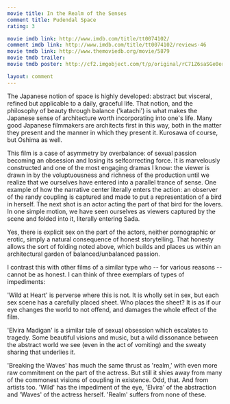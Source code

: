 ```yaml
---
movie title: In the Realm of the Senses
comment title: Pudendal Space
rating: 3

movie imdb link: http://www.imdb.com/title/tt0074102/
comment imdb link: http://www.imdb.com/title/tt0074102/reviews-46
movie tmdb link: http://www.themoviedb.org/movie/5879
movie tmdb trailer: 
movie tmdb poster: http://cf2.imgobject.com/t/p/original/rC71Z6saSGe0erdh3u9zB5KizXH.jpg

layout: comment
---
```


The Japanese notion of space is highly developed: abstract but visceral, refined but applicable to a daily, graceful life. That notion, and the philosophy of beauty through balance ('katachi') is what makes the Japanese sense of architecture worth incorporating into one's life. Many good Japanese filmmakers are architects first in this way, both in the matter they present and the manner in which they present it. Kurosawa of course, but Oshima as well.

This film is a case of asymmetry by overbalance: of sexual passion becoming an obsession and losing its selfcorrecting force. It is marvelously constructed and one of the most engaging dramas I know: the viewer is drawn in by the voluptuousness and richness of the production until we realize that we ourselves have entered into a parallel trance of sense. One example of how the narrative center literally enters the action: an observer of the randy coupling is captured and made to put a representation of a bird in herself. The next shot is an actor acting the part of that bird for the lovers. In one simple motion, we have seen ourselves as viewers captured by the scene and folded into it, literally entering Sada.

Yes, there is explicit sex on the part of the actors, neither pornographic or erotic, simply a natural consequence of honest storytelling. That honesty allows the sort of folding noted above, which builds and places us within an architectural garden of balanced/unbalanced passion.

I contrast this with other films of a similar type who -- for various reasons -- cannot be as honest. I can think of three exemplars of types of impediments:

'Wild at Heart' is perverse where this is not. It is wholly set in sex, but each sex scene has a carefully placed sheet. Who places the sheet? It is as if our eye changes the world to not offend, and damages the whole effect of the film.

'Elvira Madigan' is a similar tale of sexual obsession which escalates to tragedy. Some beautiful visions and music, but a wild dissonance between the abstract world we see (even in the act of vomiting) and the sweaty sharing that underlies it.

'Breaking the Waves' has much the same thrust as 'realm,' with even more raw commitment on the part of the actress. But still it shies away from many of the commonest visions of coupling in existence. Odd, that. And from artists too. 'Wild' has the impediment of the eye, 'Elvira' of the abstraction and 'Waves' of the actress herself. 'Realm' suffers from none of these.
